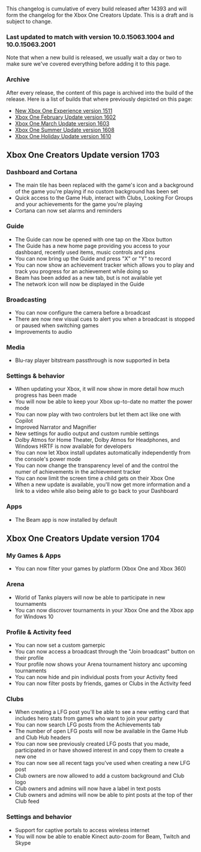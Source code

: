 This changelog is cumulative of every build released after 14393 and will form the changelog for the Xbox One Creators Update. This is a draft and is subject to change.

### Last updated to match with version 10.0.15063.1004 and 10.0.15063.2001
Note that when a new build is released, we usually wait a day or two to make sure we've covered everything before adding it to this page.

### Archive
After every release, the content of this page is archived into the build of the release. Here is a list of builds that where previously depicted on this page:

- [New Xbox One Experience version 1511](http://changewindows.org/build/10586/xbox)
- [Xbox One February Update version 1602](http://changewindows.org/build/10586/xbox)
- [Xbox One March Update version 1603](http://changewindows.org/build/10586/xbox)
- [Xbox One Summer Update version 1608](http://changewindows.org/build/14393/xbox)
- [Xbox One Holiday Update version 1610](http://changewindows.org/build/14393/xbox)

## Xbox One Creators Update version 1703

### Dashboard and Cortana
- The main tile has been replaced with the game's icon and a background of the game you're playing if no custom background has been set
- Quick access to the Game Hub, interact with Clubs, Looking For Groups and your achievements for the game you're playing
- Cortana can now set alarms and reminders

### Guide
- The Guide can now be opened with one tap on the Xbox button
- The Guide has a new home page providing you access to your dashboard, recently used items, music controls and pins
- You can now bring up the Guide and press "X" or "Y" to record
- You can now show an achievement tracker which allows you to play and track you progress for an achievement while doing so
- Beam has been added as a new tab, but is not available yet
- The network icon will now be displayed in the Guide

### Broadcasting
- You can now configure the camera before a broadcast
- There are now new visual cues to alert you when a broadcast is stopped or paused when switching games
- Improvements to audio

### Media
- Blu-ray player bitstream passthrough is now supported in beta

### Settings & behavior
- When updating your Xbox, it will now show in more detail how much progress has been made
- You will now be able to keep your Xbox up-to-date no matter the power mode
- You can now play with two controlers but let them act like one with Copilot
- Improved Narrator and Magnifier
- New settings for audio output and custom rumble settings
- Dolby Atmos for Home Theater, Dolby Atmos for Headphones, and Windows HRTF is now available for developers
- You can now let Xbox install updates automatically independently from the console's power mode
- You can now change the transparency level of and the control the numer of achievements in the achievement tracker
- You can now limit the screen time a child gets on their Xbox One
- When a new update is available, you'll now get more information and a link to a video while also being able to go back to your Dashboard

### Apps
- The Beam app is now installed by default

## Xbox One Creators Update version 1704

### My Games & Apps
- You can now filter your games by platform (Xbox One and Xbox 360)

### Arena
- World of Tanks players will now be able to participate in new tournaments
- You can now discrover tournaments in your Xbox One and the Xbox app for Windows 10

### Profile & Activity feed
- You can now set a custom gamerpic
- You can now access a broadcast through the "Join broadcast" button on their profile
- Your profile now shows your Arena tournament history anc upcoming tournaments
- You can now hide and pin individual posts from your Activity feed
- You can now filter posts by friends, games or Clubs in the Activity feed

### Clubs
- When creating a LFG post you'll be able to see a new vetting card that includes hero stats from games who want to join your party
- You can now search LFG posts from the Achievements tab
- The number of open LFG posts will now be available in the Game Hub and Club Hub headers
- You can now see previously created LFG posts that you made, participated in or have showed interest in and copy them to create a new one
- You can now see all recent tags you've used when creating a new LFG post
- Club owners are now allowed to add a custom background and Club logo
- Club owners and admins will now have a label in text posts
- Club owners and admins will now be able to pint posts at the top of ther Club feed

### Settings and behavior
- Support for captive portals to access wireless internet
- You will now be able to enable Kinect auto-zoom for Beam, Twitch and Skype
